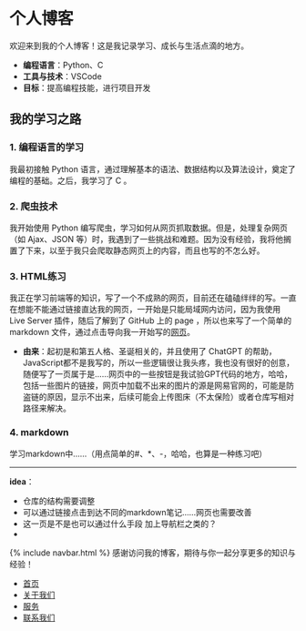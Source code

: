 # 个人博客

欢迎来到我的个人博客！这是我记录学习、成长与生活点滴的地方。

- **编程语言**：Python、C
- **工具与技术**：VSCode
- **目标**：提高编程技能，进行项目开发

## 我的学习之路

### 1. 编程语言的学习
我最初接触 Python 语言，通过理解基本的语法、数据结构以及算法设计，奠定了编程的基础。之后，我学习了 C  。

### 2. 爬虫技术
我开始使用 Python 编写爬虫，学习如何从网页抓取数据。但是，处理复杂网页（如 Ajax、JSON 等）时，我遇到了一些挑战和难题。因为没有经验，我将他搁置了下来，以至于我只会爬取静态网页上的内容，而且也写的不怎么好。

### 3. HTML练习
我正在学习前端等的知识，写了一个不成熟的网页，目前还在磕磕绊绊的写。一直在想能不能通过链接直达我的网页，一开始是只能局域网内访问，因为我使用 Live Server 插件，随后了解到了 GitHub 上的 page ，所以也来写了一个简单的 markdown 文件，通过点击导向我一开始写的[网页](https://aozijx.github.io/xuao/re0)。

- **由来**：起初是和第五人格、圣诞相关的，并且使用了 ChatGPT 的帮助，JavaScript都不是我写的，所以一些逻辑很让我头疼，我也没有很好的创意，随便写了一页属于是……网页中的一些按钮是我试验GPT代码的地方，哈哈，包括一些图片的链接，网页中加载不出来的图片的源是网易官网的，可能是防盗链的原因，显示不出来，后续可能会上传图床（不太保险）或者仓库写相对路径来解决。

### 4. markdown
学习markdown中……（用点简单的#、*、-，哈哈，也算是一种练习吧）

---
**idea**：
- 仓库的结构需要调整
- 可以通过链接点击到达不同的markdown笔记……网页也需要改善
- 这一页是不是也可以通过什么手段 加上导航栏之类的？
- 
{% include navbar.html %}
感谢访问我的博客，期待与你一起分享更多的知识与经验！
<!-- 导航栏 -->
<nav>
  <ul>
    <li><a href="#home">首页</a></li>
    <li><a href="#about">关于我们</a></li>
    <li><a href="#services">服务</a></li>
    <li><a href="#contact">联系我们</a></li>
  </ul>
</nav>
